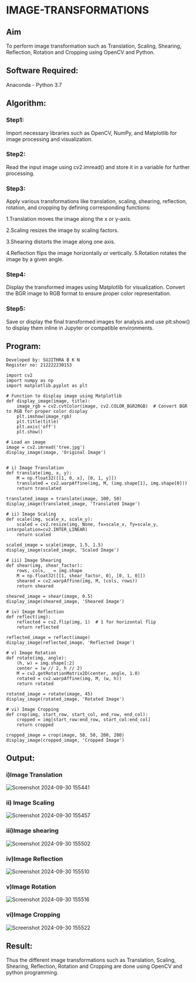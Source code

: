 # IMAGE-TRANSFORMATIONS


## Aim
To perform image transformation such as Translation, Scaling, Shearing, Reflection, Rotation and Cropping using OpenCV and Python.

## Software Required:
Anaconda - Python 3.7

## Algorithm:
### Step1:
Import necessary libraries such as OpenCV, NumPy, and Matplotlib for image processing and visualization.

### Step2:
Read the input image using cv2.imread() and store it in a variable for further processing.

### Step3:
Apply various transformations like translation, scaling, shearing, reflection, rotation, and cropping by defining corresponding functions:

1.Translation moves the image along the x or y-axis.

2.Scaling resizes the image by scaling factors.

3.Shearing distorts the image along one axis. 

4.Reflection flips the image horizontally or vertically. 5.Rotation rotates the image by a given angle.

### Step4:
Display the transformed images using Matplotlib for visualization. Convert the BGR image to RGB format to ensure proper color representation.

### Step5:
Save or display the final transformed images for analysis and use plt.show() to display them inline in Jupyter or compatible environments.



## Program:
```
Developed by: SUJITHRA B K N
Register no: 212222230153

import cv2
import numpy as np
import matplotlib.pyplot as plt

# Function to display image using Matplotlib
def display_image(image, title):
    image_rgb = cv2.cvtColor(image, cv2.COLOR_BGR2RGB)  # Convert BGR to RGB for proper color display
    plt.imshow(image_rgb)
    plt.title(title)
    plt.axis('off')
    plt.show()

# Load an image
image = cv2.imread('tree.jpg')
display_image(image, 'Original Image')


# i) Image Translation
def translate(img, x, y):
    M = np.float32([[1, 0, x], [0, 1, y]])
    translated = cv2.warpAffine(img, M, (img.shape[1], img.shape[0]))
    return translated

translated_image = translate(image, 100, 50)
display_image(translated_image, 'Translated Image')

# ii) Image Scaling
def scale(img, scale_x, scale_y):
    scaled = cv2.resize(img, None, fx=scale_x, fy=scale_y, interpolation=cv2.INTER_LINEAR)
    return scaled

scaled_image = scale(image, 1.5, 1.5)
display_image(scaled_image, 'Scaled Image')

# iii) Image Shearing
def shear(img, shear_factor):
    rows, cols, _ = img.shape
    M = np.float32([[1, shear_factor, 0], [0, 1, 0]])
    sheared = cv2.warpAffine(img, M, (cols, rows))
    return sheared

sheared_image = shear(image, 0.5)
display_image(sheared_image, 'Sheared Image')

# iv) Image Reflection
def reflect(img):
    reflected = cv2.flip(img, 1)  # 1 for horizontal flip
    return reflected

reflected_image = reflect(image)
display_image(reflected_image, 'Reflected Image')

# v) Image Rotation
def rotate(img, angle):
    (h, w) = img.shape[:2]
    center = (w // 2, h // 2)
    M = cv2.getRotationMatrix2D(center, angle, 1.0)
    rotated = cv2.warpAffine(img, M, (w, h))
    return rotated

rotated_image = rotate(image, 45)
display_image(rotated_image, 'Rotated Image')

# vi) Image Cropping
def crop(img, start_row, start_col, end_row, end_col):
    cropped = img[start_row:end_row, start_col:end_col]
    return cropped

cropped_image = crop(image, 50, 50, 200, 200)
display_image(cropped_image, 'Cropped Image')

```
## Output:
### i)Image Translation
![Screenshot 2024-09-30 155441](https://github.com/user-attachments/assets/7b5e3bef-5afa-457b-bf8a-fbce16448426)


### ii) Image Scaling

![Screenshot 2024-09-30 155457](https://github.com/user-attachments/assets/8e1666ce-3ef1-4e9c-91d3-7074618454c4)




### iii)Image shearing

![Screenshot 2024-09-30 155502](https://github.com/user-attachments/assets/d59ed9ee-ec82-4414-b20f-271fdb6d1000)



### iv)Image Reflection

![Screenshot 2024-09-30 155510](https://github.com/user-attachments/assets/a6a65b15-5273-4cbc-9e33-8e0c39576d0f)




### v)Image Rotation

![Screenshot 2024-09-30 155516](https://github.com/user-attachments/assets/10764ab1-64e7-43eb-9d8c-4d8d1177b955)



### vi)Image Cropping
![Screenshot 2024-09-30 155522](https://github.com/user-attachments/assets/3ec82a9d-ddab-4cf4-9018-a623baabeccd)





## Result: 

Thus the different image transformations such as Translation, Scaling, Shearing, Reflection, Rotation and Cropping are done using OpenCV and python programming.
